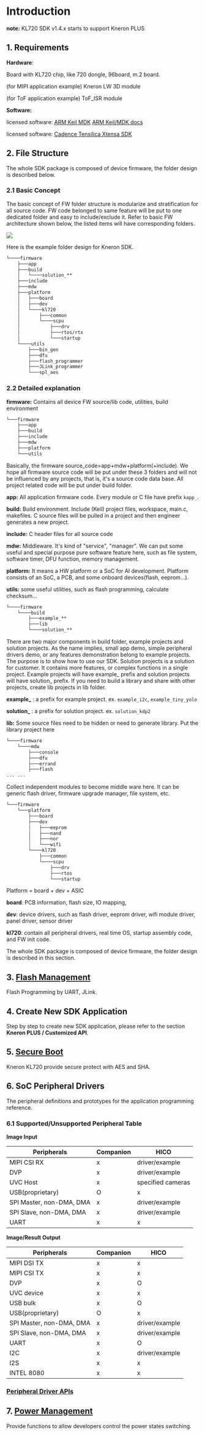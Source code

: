 ﻿# Introduction

**note:** KL720 SDK v1.4.x starts to support Kneron PLUS

## 1. Requirements

**Hardware**:

Board with KL720 chip, like 720 dongle, 96board, m.2 board.

(for MIPI application example) Kneron LW 3D module

(for ToF application example) ToF_ISR module

**Software:**

licensed software: [ARM Keil MDK](https://www.keil.com)        [ARM Keil/MDK docs](https://www2.keil.com/mdk5/docs)

licensed software: [Cadence Tensilica Xtensa SDK](https://ip.cadence.com/swdev) 



## 2. File Structure

The whole SDK package is composed of device firmware, the folder design is described below.



### 2.1 Basic Concept

The basic concept of FW folder structure is modularize and stratification for all source code. FW code belonged to same feature will be put to one dedicated folder and easy to include/exclude it. Refer to basic FW architecture shown below, the listed items will have corresponding folders.

![](./imgs/file_structure.png)

Here is the example folder design for Kneron SDK.  

```txt
└────firmware
    ├───app
    ├───build
    │   └────solution_**
    ├───include
    ├───mdw
    ├───platform
    │   ├───board
    │   ├───dev
    │   └────kl720
    │       ├───common
    │       └────scpu
    │           ├───drv
    │           ├───rtos/rtx
    │           └───startup
    └────utils
        ├───bin_gen
        ├───dfu
        ├───flash_programmer
        ├───JLink_programmer
        └───spl_aes
```



### 2.2 Detailed explanation

**firmware:** Contains all device FW source/lib code, utilities, build environment

```txt
└───firmware
    ├───app
    ├───build
    ├───include
    ├───mdw
    ├───platform
    └───utils
```

Basically, the firmware source_code=app+mdw+platform(+include). We hope all firmware source code will be put under these 3 folders and will not be influenced by any projects, that is, it's a source code data base. All project related code will be put under build folder.

**app:** All application firmware code. Every module or C file have prefix `kapp_`.

**build:** Build environment. Include (Keil) project files, workspace, main.c, makefiles. C source files will be pulled in a project and then engineer generates a new project.

**include:** C header files for all source code

**mdw:** Middleware. It's kind of "service", "manager". We can put some useful and special purpose pure software feature here, such as file system, software timer, DFU function, memory management.

**platform:** It means a HW platform or a SoC for AI development. Platform consists of an SoC, a PCB, and some onboard devices(flash, eeprom...).

**utils:** some useful utilities, such as flash programming, calculate checksum...

```txt
└────firmware
    └────build
        ├───example_**
        ├───lib
        └────solution_**
```

There are two major components in build folder, example projects and solution projects. As the name implies, small app demo, simple peripheral drivers demo, or any features demonstration belong to example projects. The purpose is to show how to use our SDK. Solution projects is a solution for customer. It contains more features, or complex functions in a single project. 
Example projects will have example_ prefix and solution projects will have solution_ prefix.
If you need to build a library and share with other projects, create lib projects in lib folder.

**example_** : a prefix for example project. ex. `example_i2c`, `example_tiny_yolo`

**solution_** : a prefix for solution project. ex. `solution_kdp2`

**lib:** Some source files need to be hidden or need to generate library. Put the library project here

```txt
└────firmware
    └────mdw
        ├───console
        ├───dfu
        ├───errand
        ├───flash
... ...
```

Collect independent modules to become middle ware here.
It can be generic flash driver, firmware upgrade manager, file system, etc.

```txt
└───firmware
    └───platform
        ├───board
        ├───dev
        │   ├───eeprom
        │   ├───nand
        │   ├───nor
        │   └───wifi
        └────kl720
            ├───common
            └────scpu
                ├───drv
                ├───rtos
                └───startup
```



Platform = board + dev + ASIC



**board**: PCB information, flash size, IO mapping, 

**dev**: device drivers, such as flash driver, eeprom driver, wifi module driver, panel driver, sensor driver

**kl720**: contain all peripheral drivers, real time OS, startup assembly code, and FW init code.

The whole SDK package is composed of device firmware, the folder design is described in this section.



## 3. [Flash Management](flash_management/flash_management.md)
Flash Programming by UART, JLink.



## 4. Create New SDK Application
Step by step to create new SDK application, please refer to the section **Kneron PLUS / Customized API**.



## 5. [Secure Boot](sdk/secure_boot.md)
Kneron KL720 provide secure protect with AES and SHA.



## 6. SoC Peripheral Drivers
The peripheral definitions and prototypes for the application programming reference.

### 6.1 Supported/Unsupported Peripheral Table

**Image Input**

| Peripherals              | Companion | HICO              |
| ------------------------ | --------- | ----------------- |
| MIPI CSI RX              | x         | driver/example    |
| DVP                      | x         | driver/example    |
| UVC Host                 | x         | specified cameras |
| USB(proprietary)         | O         | x                 |
| SPI Master, non-DMA, DMA | x         | driver/example    |
| SPI Slave, non-DMA, DMA  | x         | driver/example    |
| UART                     | x         | x                 |


**Image/Result Output**

| Peripherals              | Companion | HICO           |
| ------------------------ | --------- | -------------- |
| MIPI DSI TX              | x         | x              |
| MIPI CSI TX              | x         | x              |
| DVP                      | x         | O              |
| UVC device               | x         | x              |
| USB bulk                 | x         | O              |
| USB(proprietary)         | O         | x              |
| SPI Master, non-DMA, DMA | x         | driver/example |
| SPI Slave, non-DMA, DMA  | x         | driver/example |
| UART                     | x         | O              |
| I2C                      | x         | driver/example |
| I2S                      | x         | x              |
| INTEL 8080               | x         | x              |

###  [Peripheral Driver APIs](sdk/soc_peripheral_drivers.md)



## 7. [Power Management](sdk/power_management.md)

Provide functions to allow developers control the power states switching.
